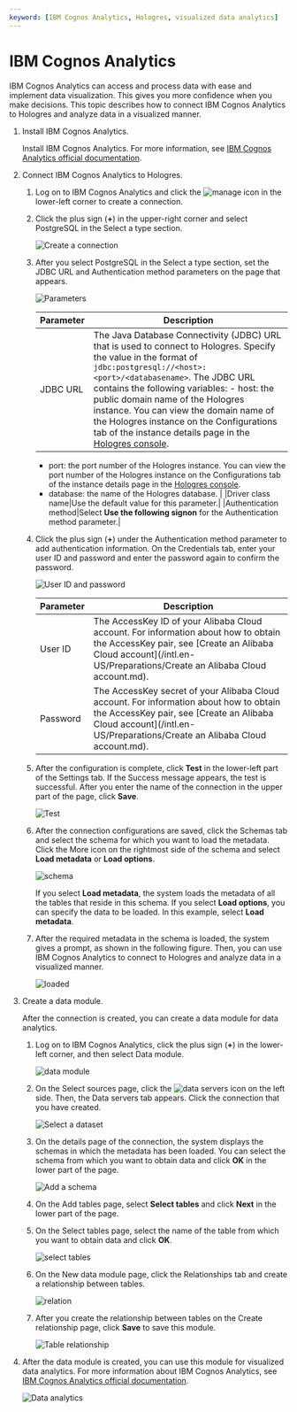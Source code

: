 ```yaml
---
keyword: [IBM Cognos Analytics, Hologres, visualized data analytics]
---
```


# IBM Cognos Analytics

IBM Cognos Analytics can access and process data with ease and implement data visualization. This gives you more confidence when you make decisions. This topic describes how to connect IBM Cognos Analytics to Hologres and analyze data in a visualized manner.

1.  Install IBM Cognos Analytics.

    Install IBM Cognos Analytics. For more information, see [IBM Cognos Analytics official documentation](https://www.ibm.com/docs/en/cognos-analytics/11.0.0?topic=started-getting-in-cognos-analytics).

2.  Connect IBM Cognos Analytics to Hologres.

    1.  Log on to IBM Cognos Analytics and click the ![manage](https://static-aliyun-doc.oss-accelerate.aliyuncs.com/assets/img/en-US/1848890261/p264923.png) icon in the lower-left corner to create a connection.

    2.  Click the plus sign \(**+**\) in the upper-right corner and select PostgreSQL in the Select a type section.

        ![Create a connection](https://static-aliyun-doc.oss-accelerate.aliyuncs.com/assets/img/en-US/1848890261/p264945.png)

    3.  After you select PostgreSQL in the Select a type section, set the JDBC URL and Authentication method parameters on the page that appears.

        ![Parameters](https://static-aliyun-doc.oss-accelerate.aliyuncs.com/assets/img/en-US/2848890261/p264959.png)

        |Parameter|Description|
        |---------|-----------|
        |JDBC URL|The Java Database Connectivity \(JDBC\) URL that is used to connect to Hologres. Specify the value in the format of `jdbc:postgresql://<host>:<port>/<databasename>`. The JDBC URL contains the following variables:        -   host: the public domain name of the Hologres instance. You can view the domain name of the Hologres instance on the Configurations tab of the instance details page in the [Hologres console](https://hologram.console.aliyun.com/#/instance).
        -   port: the port number of the Hologres instance. You can view the port number of the Hologres instance on the Configurations tab of the instance details page in the [Hologres console](https://hologram.console.aliyun.com/#/instance).
        -   database: the name of the Hologres database. |
        |Driver class name|Use the default value for this parameter.|
        |Authentication method|Select **Use the following signon** for the Authentication method parameter.|

    4.  Click the plus sign \(**+**\) under the Authentication method parameter to add authentication information. On the Credentials tab, enter your user ID and password and enter the password again to confirm the password.

        ![User ID and password](https://static-aliyun-doc.oss-accelerate.aliyuncs.com/assets/img/en-US/2848890261/p264997.png)

        |Parameter|Description|
        |---------|-----------|
        |User ID|The AccessKey ID of your Alibaba Cloud account. For information about how to obtain the AccessKey pair, see [Create an Alibaba Cloud account](/intl.en-US/Preparations/Create an Alibaba Cloud account.md).|
        |Password|The AccessKey secret of your Alibaba Cloud account. For information about how to obtain the AccessKey pair, see [Create an Alibaba Cloud account](/intl.en-US/Preparations/Create an Alibaba Cloud account.md).|

    5.  After the configuration is complete, click **Test** in the lower-left part of the Settings tab. If the Success message appears, the test is successful. After you enter the name of the connection in the upper part of the page, click **Save**.

        ![Test](https://static-aliyun-doc.oss-accelerate.aliyuncs.com/assets/img/en-US/2848890261/p265001.png)

    6.  After the connection configurations are saved, click the Schemas tab and select the schema for which you want to load the metadata. Click the More icon on the rightmost side of the schema and select **Load metadata** or **Load options**.

        ![schema](https://static-aliyun-doc.oss-accelerate.aliyuncs.com/assets/img/en-US/2848890261/p265009.png)

        If you select **Load metadata**, the system loads the metadata of all the tables that reside in this schema. If you select **Load options**, you can specify the data to be loaded. In this example, select **Load metadata**.

    7.  After the required metadata in the schema is loaded, the system gives a prompt, as shown in the following figure. Then, you can use IBM Cognos Analytics to connect to Hologres and analyze data in a visualized manner.

        ![loaded](https://static-aliyun-doc.oss-accelerate.aliyuncs.com/assets/img/en-US/2848890261/p265014.png)

3.  Create a data module.

    After the connection is created, you can create a data module for data analytics.

    1.  Log on to IBM Cognos Analytics, click the plus sign \(**+**\) in the lower-left corner, and then select Data module.

        ![data module](https://static-aliyun-doc.oss-accelerate.aliyuncs.com/assets/img/en-US/2848890261/p265216.png)

    2.  On the Select sources page, click the ![data servers](https://static-aliyun-doc.oss-accelerate.aliyuncs.com/assets/img/en-US/9693941261/p265217.png) icon on the left side. Then, the Data servers tab appears. Click the connection that you have created.

        ![Select a dataset](https://static-aliyun-doc.oss-accelerate.aliyuncs.com/assets/img/en-US/2848890261/p265220.png)

    3.  On the details page of the connection, the system displays the schemas in which the metadata has been loaded. You can select the schema from which you want to obtain data and click **OK** in the lower part of the page.

        ![Add a schema](https://static-aliyun-doc.oss-accelerate.aliyuncs.com/assets/img/en-US/2848890261/p265221.png)

    4.  On the Add tables page, select **Select tables** and click **Next** in the lower part of the page.

    5.  On the Select tables page, select the name of the table from which you want to obtain data and click **OK**.

        ![select tables](https://static-aliyun-doc.oss-accelerate.aliyuncs.com/assets/img/en-US/2848890261/p265230.png)

    6.  On the New data module page, click the Relationships tab and create a relationship between tables.

        ![relation](https://static-aliyun-doc.oss-accelerate.aliyuncs.com/assets/img/en-US/2848890261/p265246.png)

    7.  After you create the relationship between tables on the Create relationship page, click **Save** to save this module.

        ![Table relationship](https://static-aliyun-doc.oss-accelerate.aliyuncs.com/assets/img/en-US/2848890261/p265271.png)

4.  After the data module is created, you can use this module for visualized data analytics. For more information about IBM Cognos Analytics, see [IBM Cognos Analytics official documentation](https://www.ibm.com/docs/en/cognos-analytics/11.0.0).

    ![Data analytics](https://static-aliyun-doc.oss-accelerate.aliyuncs.com/assets/img/en-US/2848890261/p265278.png)


